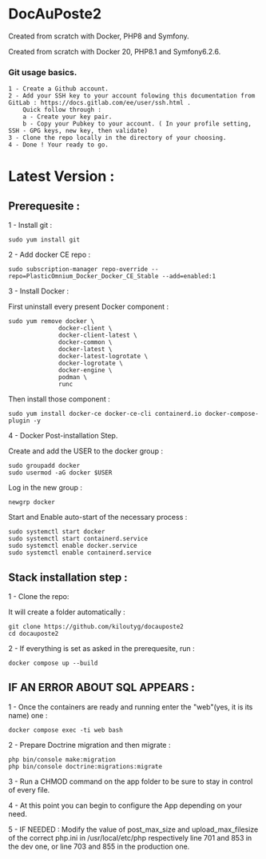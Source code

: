 # DocAuPoste2
Created from scratch with Docker, PHP8 and Symfony.

Created from scratch with Docker 20, PHP8.1 and Symfony6.2.6.

### Git usage basics.

    1 - Create a Github account.
    2 - Add your SSH key to your account folowing this documentation from GitLab : https://docs.gitlab.com/ee/user/ssh.html .
        Quick follow through : 
        a - Create your key pair.
        b - Copy your Pubkey to your account. ( In your profile setting, SSH - GPG keys, new key, then validate)
    3 - Clone the repo locally in the directory of your choosing. 
    4 - Done ! Your ready to go. 

# Latest Version : 
## Prerequesite :
1 - Install git :

    sudo yum install git

2 - Add docker CE repo : 

    sudo subscription-manager repo-override --repo=PlasticOmnium_Docker_Docker_CE_Stable --add=enabled:1

3 - Install Docker :

First uninstall every present Docker component :

    sudo yum remove docker \
                  docker-client \
                  docker-client-latest \
                  docker-common \
                  docker-latest \
                  docker-latest-logrotate \
                  docker-logrotate \
                  docker-engine \
                  podman \
                  runc

Then install those component : 

    sudo yum install docker-ce docker-ce-cli containerd.io docker-compose-plugin -y

4 - Docker Post-installation Step.

Create and add the USER to the docker group : 

    sudo groupadd docker
    sudo usermod -aG docker $USER

Log in the new group :

    newgrp docker

Start and Enable auto-start of the necessary process : 

    sudo systemctl start docker
    sudo systemctl start containerd.service
    sudo systemctl enable docker.service
    sudo systemctl enable containerd.service


## Stack installation step : 


1 - Clone the repo:

It will create a folder automatically : 

    git clone https://github.com/kiloutyg/docauposte2
    cd docauposte2


2 - If everything is set as asked in the prerequesite, run :
    
    docker compose up --build
    
    
##  IF AN ERROR ABOUT SQL APPEARS : 

1 - Once the containers are ready and running enter the "web"(yes, it is its name) one : 
    
    docker compose exec -ti web bash
2 - Prepare Doctrine migration and then migrate : 

    php bin/console make:migration
    php bin/console doctrine:migrations:migrate
    
3 - Run a CHMOD command on the app folder to be sure to stay in control of every file. 

4 - At this point you can begin to configure the App depending on your need. 

5 - IF NEEDED : Modify the value of post_max_size  and upload_max_filesize of the correct php.ini in /usr/local/etc/php respectively line 701 and 853 in the dev one, or line 703 and 855 in the production one.





